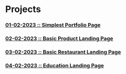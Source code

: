 # Projects

### [01-02-2023 :: Simplest Portfolio Page](https://github.com/subhranil002/PWSkills-MERN_Stack-Sigma_Batch/tree/main/10019.%2001-02-2023_Project-1(Simplest%20Portfolio))

### [02-02-2023 :: Basic Product Landing Page](https://github.com/subhranil002/PWSkills-MERN_Stack-Sigma_Batch/tree/main/10020.%2002-02-2023_Project-2(Product%20Landing%20page))

### [03-02-2023 :: Basic Restaurant Landing Page](https://github.com/subhranil002/PWSkills-MERN_Stack-Sigma_Batch/tree/main/10021.%2003-02-2023_Project-3(Restaurant%20Landing%20Page))

### [04-02-2023 :: Education Landing Page](https://github.com/subhranil002/PWSkills-MERN_Stack-Sigma_Batch/tree/main/10022.%2004-02-2023_Project-4(Education%20Landing%20Page))
